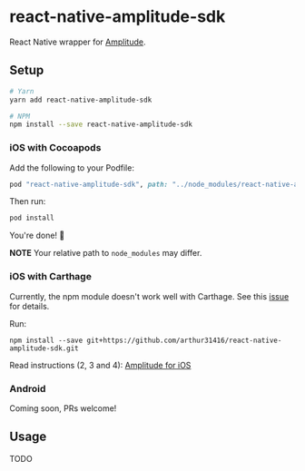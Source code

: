 # react-native-amplitude-sdk

React Native wrapper for [Amplitude](https://amplitude.com).

## Setup

```bash
# Yarn
yarn add react-native-amplitude-sdk

# NPM
npm install --save react-native-amplitude-sdk
```

### iOS with Cocoapods

Add the following to your Podfile:

```ruby
pod "react-native-amplitude-sdk", path: "../node_modules/react-native-amplitude-sdk"
```

Then run:

```bash
pod install
```

You're done! :tada:

**NOTE** Your relative path to `node_modules` may differ.

### iOS with Carthage

Currently, the npm module doesn't work well with Carthage. See this [issue](https://github.com/negativetwelve/react-native-amplitude-sdk/issues/7) for details.

Run:
```
npm install --save git+https://github.com/arthur31416/react-native-amplitude-sdk.git
```

Read instructions (2, 3 and 4): [Amplitude for iOS](https://github.com/amplitude/Amplitude-iOS#setup)

### Android

Coming soon, PRs welcome!

## Usage

TODO
